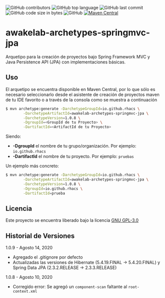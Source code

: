 ![GitHub contributors](https://img.shields.io/github/contributors/rhacs/awakelab-archetypes-springmvc-jpa) ![GitHub top language](https://img.shields.io/github/languages/top/rhacs/awakelab-archetypes-springmvc-jpa) ![GitHub last commit](https://img.shields.io/github/last-commit/rhacs/awakelab-archetypes-springmvc-jpa) ![GitHub code size in bytes](https://img.shields.io/github/languages/code-size/rhacs/awakelab-archetypes-springmvc-jpa) ![GitHub](https://img.shields.io/github/license/rhacs/awakelab-archetypes-springmvc-jpa) [![Maven Central](https://img.shields.io/maven-central/v/io.github.rhacs/awakelab-archetypes-springmvc-jpa.svg?label=Maven%20Central)](https://search.maven.org/search?q=g:%22io.github.rhacs%22%20AND%20a:%22awakelab-archetypes-springmvc-jpa%22)

# awakelab-archetypes-springmvc-jpa
Arquetipo para la creación de proyectos bajo Spring Framework MVC y Java Persistence API (JPA) con implementaciones básicas.

## Uso
El arquetipo se encuentra disponible en Maven Central, por lo que sólo es necesario seleccionarlo desde el asistente de creación de proyectos maven de tu IDE favorito o a través de la consola como se muestra a continuación

```bash
$ mvn archetype:generate -DarchetypeGroupId=io.github.rhacs \
        -DarchetypeArtifactId=awakelab-archetypes-springmvc-jpa \
        -DarchetypeVersion=1.0.8 \
        -DgroupId=<GroupId de tu Proyecto> \
        -DartifactId=<ArtifactId de tu Proyecto>
```

Siendo:

 * **-DgroupId** el nombre de tu grupo/organización. Por ejemplo: `io.github.rhacs`
 * **-DartifactId** el nombre de tu proyecto. Por ejemplo: `pruebas`


Un ejemplo más concreto:

```bash
$ mvn archetype:generate -DarchetypeGroupId=io.github.rhacs \
        -DarchetypeArtifactId=awakelab-archetypes-springmvc-jpa \
        -DarchetypeVersion=1.0.8 \
        -DgroupId=io.github.rhacs \
        -DartifactId=prueba
```

## Licencia
Este proyecto se encuentra liberado bajo la licencia [GNU GPL-3.0](https://opensource.org/licenses/GPL-3.0)


## Historial de Versiones

1.0.9 - Agosto 14, 2020
 * Agregado el .gitignore por defecto
 * Actualizadas las versiones de Hibernate (5.4.19.FINAL -> 5.4.20.FINAL) y Spring Data JPA (2.3.2.RELEASE -> 2.3.3.RELEASE)

1.0.8 - Agosto 10, 2020
 * Corregido error: Se agregó un `component-scan` faltante al `root-context.xml`

